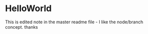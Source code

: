 # HelloWorld

This is edited note in the master readme file - I like the node/branch concept. thanks
